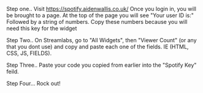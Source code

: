 Step one.. Visit https://spotify.aidenwallis.co.uk/ Once you login in, you will be brought to a page. At the top of the page you will see "Your user ID is:" Followed by a string of numbers. Copy these numbers because you will need this key for the widget

Step Two.. On Streamlabs, go to "All Widgets", then "Viewer Count" (or any that you dont use) and copy and paste each one of the fields. IE (HTML, CSS, JS, FIELDS).

Step Three.. Paste your code you copied from earlier into the "Spotify Key" feild.

Step Four... Rock out!
